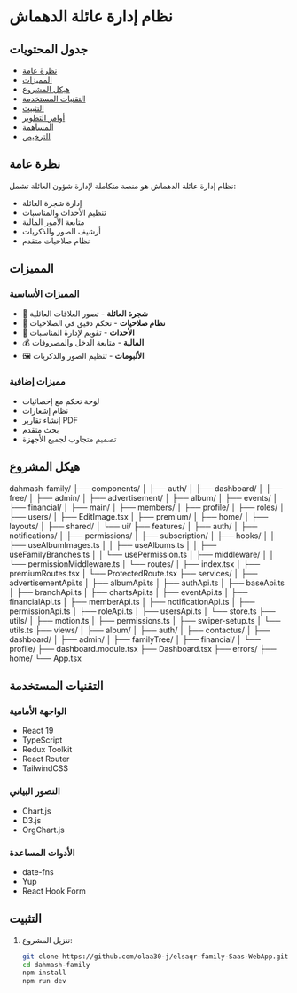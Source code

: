# نظام إدارة عائلة الدهماش
## جدول المحتويات
- [نظرة عامة](#نظرة-عامة)
- [المميزات](#المميزات)
- [هيكل المشروع](#هيكل-المشروع)
- [التقنيات المستخدمة](#التقنيات-المستخدمة)
- [التثبيت](#التثبيت)
- [أوامر التطوير](#أوامر-التطوير)
- [المساهمة](#المساهمة)
- [الترخيص](#الترخيص)

## نظرة عامة

نظام إدارة عائلة الدهماش هو منصة متكاملة لإدارة شؤون العائلة تشمل:

- إدارة شجرة العائلة
- تنظيم الأحداث والمناسبات
- متابعة الأمور المالية
- أرشيف الصور والذكريات
- نظام صلاحيات متقدم

## المميزات

### المميزات الأساسية
- 🌳 **شجرة العائلة** - تصور العلاقات العائلية
- 🔐 **نظام صلاحيات** - تحكم دقيق في الصلاحيات
- 📅 **الأحداث** - تقويم لإدارة المناسبات
- 💰 **المالية** - متابعة الدخل والمصروفات
- 🖼️ **الألبومات** - تنظيم الصور والذكريات

### مميزات إضافية
- لوحة تحكم مع إحصائيات
- نظام إشعارات
- إنشاء تقارير PDF
- بحث متقدم
- تصميم متجاوب لجميع الأجهزة

## هيكل المشروع
dahmash-family/
├── components/
│   ├── auth/
│   ├── dashboard/
│   ├── free/
│   ├── admin/
│   ├── advertisement/
│   ├── album/
│   ├── events/
│   ├── financial/
│   ├── main/
│   ├── members/
│   ├── profile/
│   ├── roles/
│   ├── users/
│   ├── EditImage.tsx
│   ├── premium/
│   ├── home/
│   ├── layouts/
│   ├── shared/
│   └── ui/
├── features/
│   ├── auth/
│   ├── notifications/
│   ├── permissions/
│   ├── subscription/
│   ├── hooks/
│   │   ├── useAlbumImages.ts
│   │   ├── useAlbums.ts
│   │   ├── useFamilyBranches.ts
│   │   └── usePermission.ts
│   ├── middleware/
│   │   └── permissionMiddleware.ts
│   └── routes/
│       ├── index.tsx
│       ├── premiumRoutes.tsx
│       └── ProtectedRoute.tsx
├── services/
│   ├── advertisementApi.ts
│   ├── albumApi.ts
│   ├── authApi.ts
│   ├── baseApi.ts
│   ├── branchApi.ts
│   ├── chartsApi.ts
│   ├── eventApi.ts
│   ├── financialApi.ts
│   ├── memberApi.ts
│   ├── notificationApi.ts
│   ├── permissionApi.ts
│   ├── roleApi.ts
│   ├── usersApi.ts
│   └── store.ts
├── utils/
│   ├── motion.ts
│   ├── permissions.ts
│   ├── swiper-setup.ts
│   └── utils.ts
├── views/
│   ├── album/
│   ├── auth/
│   ├── contactus/
│   ├── dashboard/
│   ├── admin/
│   ├── familyTree/
│   ├── financial/
│   └── profile/
├── dashboard.module.tsx
├── Dashboard.tsx
├── errors/
├── home/
└── App.tsx


## التقنيات المستخدمة

### الواجهة الأمامية
- React 19
- TypeScript
- Redux Toolkit
- React Router
- TailwindCSS

### التصور البياني
- Chart.js
- D3.js
- OrgChart.js

### الأدوات المساعدة
- date-fns
- Yup
- React Hook Form

## التثبيت

1. تنزيل المشروع:
   ```bash
   git clone https://github.com/olaa30-j/elsaqr-family-Saas-WebApp.git
   cd dahmash-family
   npm install
   npm run dev
